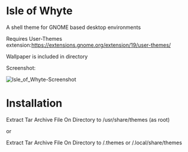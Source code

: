 # Isle of Whyte  
A shell theme for GNOME based desktop environments

Requires User-Themes extension:https://extensions.gnome.org/extension/19/user-themes/

Wallpaper is included in directory

Screenshot:

![Isle_of_Whyte-Screenshot](https://user-images.githubusercontent.com/88061514/210189874-05b0860b-5ad4-40b5-adbf-9610b5cd0cbf.png)

# Installation
 Extract Tar Archive File On Directory to /usr/share/themes (as root)
 
 or
 
 Extract Tar Archive File On Directory to /.themes or /.local/share/themes
